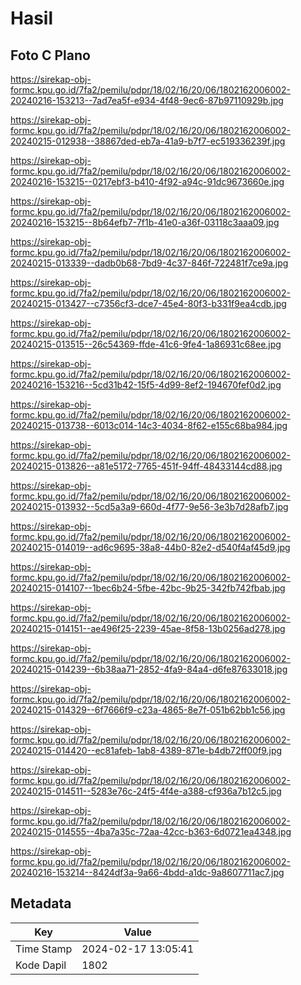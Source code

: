 # Hasil

## Foto C Plano

https://sirekap-obj-formc.kpu.go.id/7fa2/pemilu/pdpr/18/02/16/20/06/1802162006002-20240216-153213--7ad7ea5f-e934-4f48-9ec6-87b97110929b.jpg

https://sirekap-obj-formc.kpu.go.id/7fa2/pemilu/pdpr/18/02/16/20/06/1802162006002-20240215-012938--38867ded-eb7a-41a9-b7f7-ec519336239f.jpg

https://sirekap-obj-formc.kpu.go.id/7fa2/pemilu/pdpr/18/02/16/20/06/1802162006002-20240216-153215--0217ebf3-b410-4f92-a94c-91dc9673660e.jpg

https://sirekap-obj-formc.kpu.go.id/7fa2/pemilu/pdpr/18/02/16/20/06/1802162006002-20240216-153215--8b64efb7-7f1b-41e0-a36f-03118c3aaa09.jpg

https://sirekap-obj-formc.kpu.go.id/7fa2/pemilu/pdpr/18/02/16/20/06/1802162006002-20240215-013339--dadb0b68-7bd9-4c37-846f-722481f7ce9a.jpg

https://sirekap-obj-formc.kpu.go.id/7fa2/pemilu/pdpr/18/02/16/20/06/1802162006002-20240215-013427--c7356cf3-dce7-45e4-80f3-b331f9ea4cdb.jpg

https://sirekap-obj-formc.kpu.go.id/7fa2/pemilu/pdpr/18/02/16/20/06/1802162006002-20240215-013515--26c54369-ffde-41c6-9fe4-1a86931c68ee.jpg

https://sirekap-obj-formc.kpu.go.id/7fa2/pemilu/pdpr/18/02/16/20/06/1802162006002-20240216-153216--5cd31b42-15f5-4d99-8ef2-194670fef0d2.jpg

https://sirekap-obj-formc.kpu.go.id/7fa2/pemilu/pdpr/18/02/16/20/06/1802162006002-20240215-013738--6013c014-14c3-4034-8f62-e155c68ba984.jpg

https://sirekap-obj-formc.kpu.go.id/7fa2/pemilu/pdpr/18/02/16/20/06/1802162006002-20240215-013826--a81e5172-7765-451f-94ff-48433144cd88.jpg

https://sirekap-obj-formc.kpu.go.id/7fa2/pemilu/pdpr/18/02/16/20/06/1802162006002-20240215-013932--5cd5a3a9-660d-4f77-9e56-3e3b7d28afb7.jpg

https://sirekap-obj-formc.kpu.go.id/7fa2/pemilu/pdpr/18/02/16/20/06/1802162006002-20240215-014019--ad6c9695-38a8-44b0-82e2-d540f4af45d9.jpg

https://sirekap-obj-formc.kpu.go.id/7fa2/pemilu/pdpr/18/02/16/20/06/1802162006002-20240215-014107--1bec6b24-5fbe-42bc-9b25-342fb742fbab.jpg

https://sirekap-obj-formc.kpu.go.id/7fa2/pemilu/pdpr/18/02/16/20/06/1802162006002-20240215-014151--ae496f25-2239-45ae-8f58-13b0256ad278.jpg

https://sirekap-obj-formc.kpu.go.id/7fa2/pemilu/pdpr/18/02/16/20/06/1802162006002-20240215-014239--6b38aa71-2852-4fa9-84a4-d6fe87633018.jpg

https://sirekap-obj-formc.kpu.go.id/7fa2/pemilu/pdpr/18/02/16/20/06/1802162006002-20240215-014329--6f7666f9-c23a-4865-8e7f-051b62bb1c56.jpg

https://sirekap-obj-formc.kpu.go.id/7fa2/pemilu/pdpr/18/02/16/20/06/1802162006002-20240215-014420--ec81afeb-1ab8-4389-871e-b4db72ff00f9.jpg

https://sirekap-obj-formc.kpu.go.id/7fa2/pemilu/pdpr/18/02/16/20/06/1802162006002-20240215-014511--5283e76c-24f5-4f4e-a388-cf936a7b12c5.jpg

https://sirekap-obj-formc.kpu.go.id/7fa2/pemilu/pdpr/18/02/16/20/06/1802162006002-20240215-014555--4ba7a35c-72aa-42cc-b363-6d0721ea4348.jpg

https://sirekap-obj-formc.kpu.go.id/7fa2/pemilu/pdpr/18/02/16/20/06/1802162006002-20240216-153214--8424df3a-9a66-4bdd-a1dc-9a8607711ac7.jpg


## Metadata

| Key        | Value               |
| ---------- | ------------------- |
| Time Stamp | 2024-02-17 13:05:41 |
| Kode Dapil | 1802                |



